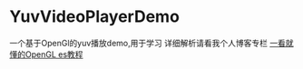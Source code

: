 # YuvVideoPlayerDemo
一个基于OpenGl的yuv播放demo,用于学习
详细解析请看我个人博客专栏 [一看就懂的OpenGL es教程]([https://juejin.cn/post/7033711811006464030](https://juejin.cn/column/7140265756586934286))  
